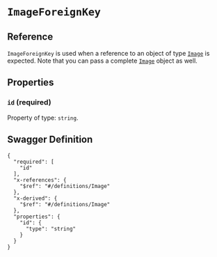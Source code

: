 # `ImageForeignKey` #





## Reference ##

`ImageForeignKey` is used when a reference to an object of type [`Image`](./../definitions/Image.mkd) is expected.
Note that you can pass a complete [`Image`](./../definitions/Image.mkd) object as well.


## Properties ##

### `id` (required) ###




Property of type: `string`.







## Swagger Definition ##

    {
      "required": [
        "id"
      ], 
      "x-references": {
        "$ref": "#/definitions/Image"
      }, 
      "x-derived": {
        "$ref": "#/definitions/Image"
      }, 
      "properties": {
        "id": {
          "type": "string"
        }
      }
    }
